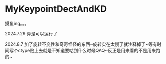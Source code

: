 # MyKeypointDectAndKD
摸鱼ing。。。

2024.7.29 算是可以运行了

2024.8.7 加了旋转不变性和奇奇怪怪的东西~旋转实在太慢了就注释掉了~等有时间写个ctype贴上去就是不知道要咕到什么时候QAQ~反正是用来看的不是用来跑的~
